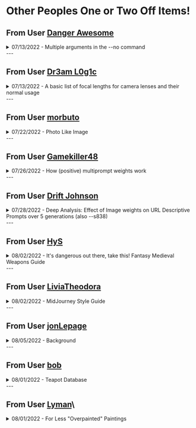 # Other Peoples One or Two Off Items!

## From User [Danger Awesome](https://discord.com/users/982312098996551722)
<details>
<summary>07/13/2022 - Multiple arguments in the --no command</summary>
<br>
<p>Using the <code>--no</code> command, you can list multiple items for it to deprioritize from your image. You might still get some of that, but it should be significantly reduced. You can only have one <code>--no</code> command unless you add additional weight to other parts of the prompt, as <code>--no</code> is equivalent to a weight of <code>-0.5</code> and anything at 0 or lower gets really weird.</p>

<img alt="Midjourney Discord Picture" src="https://media.discordapp.net/attachments/994402810139512883/996974456612343838/unknown.png">
<br>
</details>
---


## From User [Dr3am L0g1c](https://discord.com/users/918610543466664017)
<details>
<summary>07/13/2022 - A basic list of focal lengths for camera lenses and their normal  usage</summary>
<br>
This isn’t an exhaustive list by any means just a point in the right direction. <br>

As a general guide, the best practice will likely include looking at lens from the three most common manufacturers Canon, Nikon and Sony, to find different standard focal lengths as these will be most prevalent in the dataset. The list lens are all considered Prime lenses due to their fixed focal length. <br>

As a bonus, a 40mm focal length is generally agreed to represent our field of vision. <br>

A point in the right direction. I’d encourage people to look at different samples of photos taken at these focal lengths, to have a better understanding of them. <br>
<img alt="Midjourney Discord Picture" src="https://media.discordapp.net/attachments/996170079102312468/996985987081179167/IMG_5384.png?width=764&height=905">

<br>
</details>
---


## From User [morbuto](https://discord.com/users/623917795914022933)
<details>
<summary>07/22/2022 - Photo Like Image</summary>
<br>
To make an image look more photo-like, adding :: digital painting::-0.4 appears to help.
<br>
</details>
---


## From User  [Gamekiller48](https://discord.com/users/623917795914022933)
<details>
<summary>07/26/2022 - How (positive) multiprompt weights work</summary>
<br>
(still figuring the math behind negative weights out myself)
<br>
<a href="https://cdn.discordapp.com/attachments/996170079102312468/1001524405639319602/MJ_weights_explained.png"><img alt="Midjourney Discord Picture" src="https://cdn.discordapp.com/attachments/996170079102312468/1001524405639319602/MJ_weights_explained.png"></a>
<br>
</details>
---


## From User  [Drift Johnson](https://discord.com/users/190108987037843457)
<details>
<summary>07/28/2022 - Deep Analysis: Effect of Image weights on URL Descriptive Prompts over 5 generations (also --s838) </summary>
<br>
<a href="https://media.discordapp.net/attachments/996170079102312468/1002400821448802424/comparison-Recovered.jpg?width=539&height=539"><img alt="Midjourney Discord Picture" src="https://media.discordapp.net/attachments/996170079102312468/1002400821448802424/comparison-Recovered.jpg?width=539&height=539"></a>
<br>
</details>
---


## From User [HyS](https://discord.com/users/167535363257139200)

<details>
<summary>08/02/2022 - It's dangerous out there, take this! Fantasy Medieval Weapons Guide</summary>
<br>
<p>[Note: For v3 era]</p>
<p>You wish to prompt up your own weapons? Just know, this requires A TON of googling and rerolling/vrolling, so pepper your angus.</p>
<p>Here&#39;s an example of the prompt I use to make my weapons:</p>
<p><code>ornate border frame containing nocked bow and arrow :: legendary insanely intricate whitewood recurve bow with gilded angel wings tips ends elvish :: by Bayard-Wu + by Anato-Finnstark :: Artstation game concept art :: full body standing upright recurve shortbow display shot :: dark ancient knowledge paper --ar 7:11 --uplight --v 3 --s 1350</code></p>
<p>What do all of these do?</p>
<p><code>ornate border frame containing nocked bow and arrow</code></p>
<p>-This frames up the image for MJ to know the final image will be framed and the item we want will be inside this frame.</p>
<p><code>legendary insanely intricate whitewood recurve bow with gilded angel wings tips ends elvish</code></p>
<p>-I know, the grammar here is trash, but it&#39;s trash for a reason.</p>
<p>-The beggining sets up how finely detailed the materials and weapon will be.</p>
<p>-I use &quot;recurve bow&quot; here to narrow down MJ&#39;s data to any similar weapons. For example, I made a greatsword using: Greatsword, Zweihander, Longsword, Dragon-slayer.</p>
<p>-The final part mentions the parts I want fully visible on the weapon. Mentioning the tips and adding details to them coerces MJ to render them out. I haven&#39;t noticed any impact by using proper grammar here, and we have to avoid confusing MJ with too many words as well.</p>
<p><code>by Bayard-Wu + by Anato-Finnstark</code></p>
<p>-I want the art to be done by some famous game concept artists. You can choose other artists/games here. The more related they are to your weapon, the higher success chance you&#39;ll have.</p>
<p><code>Artstation game concept art</code></p>
<p>-More coercing towards fantasy medieval art/game concept art tends to display the full weapon.</p>
<p><code>full body standing upright recurve shortbow display shot</code></p>
<p>-More coercing towards the final result.  <strong>Full body display shot</strong> helps a TON with avoiding cutting off images.</p>
<p><code>Dark ancient knowledge paper</code></p>
<p>-This helps make the backgrounds for a lot of my weapons. Try to change the words to fit your style. For example, I use wild-west outlaw paper for cowboy stuff.</p>
<p><code>--ar 7:11 --uplight --v 3 --s 1350</code></p>
<p>-This is all your choice. --ar x:y determines the aspect ratio. You want tall weapon? Make tall ar. You want long weapon? Make long ar.</p>
<p>-I tend to leave out --uplight lately because I like v3&#39;s upscaler.</p>
<p>-I like using a middle ground for the --s value. I enjoy MJ&#39;s chaos. It&#39;s beautiful. But I like influencing that chaos too.</p>
<p>I hope this helps! If you need more ideas/help, reach out to me in &lt;#992207085146222713&gt; or feel free to DM me!</p>
<p>Also, follow and steal all my prompts! <a href="https://www.midjourney.com/app/feed/167535363257139200">https://www.midjourney.com/app/feed/167535363257139200</a></p>
<p><a href="https://cdn.discordapp.com/attachments/996170079102312468/1004054541022527620/weapons_faq.jpg"><img alt="Midjourney Discord Picture" src="https://cdn.discordapp.com/attachments/996170079102312468/1004054541022527620/weapons_faq.jpg"></a></p>
<br>
</details>
---


## From User [LiviaTheodora](https://discord.com/users/714602840856723517)

<details>
<summary>08/02/2022 - MidJourney Style Guide</summary>
<br>
<p>Working on a new resources that features various art media with teapots, portraits and landscapes. Still a work in progress but it&#39;s at <a href="https://docs.google.com/spreadsheets/d/117kRRXZFYkRM-QFt7yt6hRLQrg0n3mAMvk7RY3JyXhQ/">https://docs.google.com/spreadsheets/d/117kRRXZFYkRM-QFt7yt6hRLQrg0n3mAMvk7RY3JyXhQ/</a></p>

<br>
</details>
---

## From User [jonLepage](https://discord.com/users/482309114622640152)
<details>
<summary>08/05/2022 - Background</summary>
<br>
<p>Let say adding <code>--no background</code>  help a lot for photoshop</p>
<p>success in most case to have simple color bg</p>
<a href="https://media.discordapp.net/attachments/996170079102312468/1005187399522975764/unknown.png"><img alt="Midjourney Discord Picture" src="https://media.discordapp.net/attachments/996170079102312468/1005187399522975764/unknown.png"></a>
<br>
</details>
---


## From User [bob](https://discord.com/users/154360419526377473)
<details>
<summary>08/01/2022 - Teapot Database</summary>
<br>
<p>🫖 </p>
<p><strong>BIG update to teapot database, featuring over 500+ new artists and materials!</strong></p>
<p>-Update, +130 colors and color palletes contributed by &lt;@784195785532637185&gt; </p>
<p>Come find your next favorite style or see how your favorite artist looks in MJ</p>
<p>MidJourney Teapots database (keywords database): <a href="https://rexwang8.github.io/resource/ai/teapot">https://rexwang8.github.io/resource/ai/teapot</a> &lt;&lt; 1400+ Teapots</p>
<p>MidJourney Prompt Weights and Separators: <a href="https://rexwang8.github.io/resource/ai/prompts">https://rexwang8.github.io/resource/ai/prompts</a></p>
<p>MidJourney Random Prompt Generator(NEW): <a href="https://rexwang8.github.io/resource/ai/generator">https://rexwang8.github.io/resource/ai/generator</a> &lt;&lt; 2200+ Items</p>
<p>as always, dm me if you want to contribute to the project or have any advice</p>
<p>🫖</p>
<br>
</details>
---


## From User [Lyman](https://discord.com/users/165949638770163713)\

<details>
<summary>08/01/2022 - For Less &quot;Overpainted&quot; Paintings</summary>
<br>
<p>If you&#39;ve experimented enough with MidJourney you may find that sometimes it&#39;s not the best at getting your textures right, at least, not without a dozen string of tags to help ensure it- but fret not, there&#39;s a good way of working with Midjourney&#39;s Variation to &quot;add&quot; detail to a relatively underpainted image, getting that <em>juuuust</em> right.</p>
<p>We&#39;re going to be utilizing the <code>--quality</code> tag and also the <code>--stop</code> tag to tell MJ to stop right before we stop off.</p>
<p><strong>I would recommend somewhere in your prompt to include <code>rough brush strokes</code> in order to help encourage MidJourney to capture that painterly style.</strong></p>
<p>For this example we&#39;re going to be using a simple prompt.</p>
<p><code>man holding a garbage bag, pinching his nose, rough brush strokes --q 2 --stop 40 --ar 2:3 --v 3</code></p>
<p>Mostly self explanatory, <code>--q</code> being short for Quality. (I personally am not too sure how different it is from <code>--q 1 --stop 80</code> but there seems to be one.)</p>
<p>Feel free to adjust the stop and quality settings as you see fit, these are just the settings that have good replicable results in my experience.)</p>
<p><a href="https://cdn.discordapp.com/attachments/989053837597868032/1005810297107398676/Lyman_man_holding_a_garbage_bag_pinching_his_nose_rough_brush_s_57f9331f-fd35-43d0-b413-49ccfc7f67fe.png"><img alt="Midjourney Discord Picture" src="https://cdn.discordapp.com/attachments/989053837597868032/1005810297107398676/Lyman_man_holding_a_garbage_bag_pinching_his_nose_rough_brush_s_57f9331f-fd35-43d0-b413-49ccfc7f67fe.png"></a></p>
<p>Rough sketches, right? Try to pick the image that has an adequete amount of detail while still leaving room for extra layers of detail to be on. (e.g. You&#39;d prefer over all face shape over intricate facial features)</p>
<p>The way that variations seem to work is they add on this extra coating of detailing to your images, which translate even to images that were halted in generation like ours, ending up with that little bit of &quot;painterly flair&quot;</p>
<p><a href="https://cdn.discordapp.com/attachments/989053837597868032/1005810573948244079/Lyman_man_holding_a_garbage_bag_pinching_his_nose_rough_brush_s_ebc1f667-c17b-41cc-abe7-cab5f72cad2e.png"><img alt="Midjourney Discord Picture" src="https://cdn.discordapp.com/attachments/989053837597868032/1005810573948244079/Lyman_man_holding_a_garbage_bag_pinching_his_nose_rough_brush_s_ebc1f667-c17b-41cc-abe7-cab5f72cad2e.png"></a></p>
<p>And just for comparison, here&#39;s what a no stop, quality 2 version of these prompts look like with the same seed.</p>
<p><a href="https://cdn.discordapp.com/attachments/989053837597868032/1005810979130581064/Lyman_man_holding_a_garbage_bag_pinching_his_nose_rough_brush_s_f2ab1c74-0e53-4d4e-8d03-6b55dca612d7.png"><img alt="Midjourney Discord Picture" src="https://cdn.discordapp.com/attachments/989053837597868032/1005810979130581064/Lyman_man_holding_a_garbage_bag_pinching_his_nose_rough_brush_s_f2ab1c74-0e53-4d4e-8d03-6b55dca612d7.png"></a></p>
<p>I hope this helps someone out!</p>
<br>
</details>
